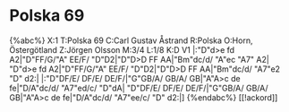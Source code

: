 # Polska 69

{%abc%}
X:1
T:Polska 69
C:Carl Gustav Åstrand
R:Polska
O:Horn, Östergötland
Z:Jörgen Olsson
M:3/4
L:1/8
K:D
V1
|:"D"d>e fd A2|"D"FF/G/"A" EE/F/ "D"D2|"D"D>D FF AA|"Bm"dc/d/ "A"ec "A7" A2|
"D"d>e fd A2|"D"FF/G/"A" EE/F/ "D"D2|"D"D>D FF AA|"Bm"dc/d/ "A7"e2 "D" d2:|
|:"D"DF/E/ DF/E/ DE/F/|"G"GB/A/ GB/A/ GB|"A"A>c de fe|"D/A"dc/d/ "A7"ed/c/ "D"dA|
"D"DF/E/ DF/E/ DE/F/|"G"GB/A/ GB/A/ GB|"A"A>c de fe|"D/A"dc/d/ "A7"ee/c/ "D" d2:|]
{%endabc%}
[[!ackord]]

